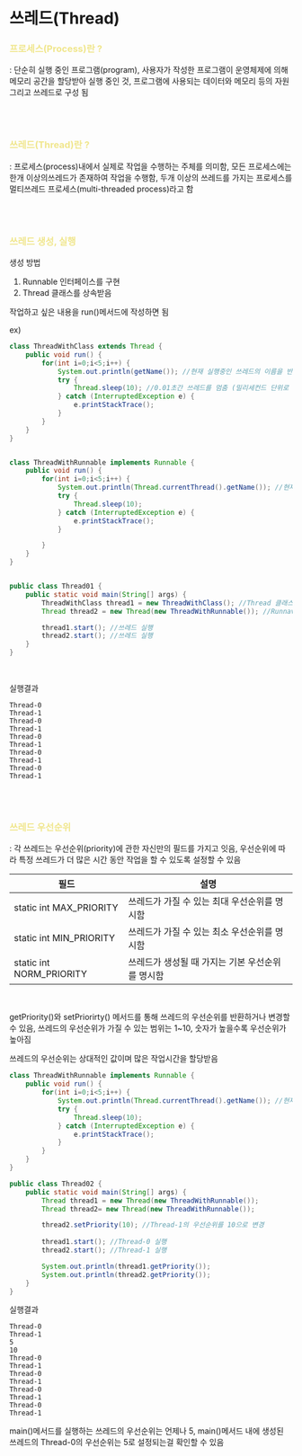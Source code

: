 # 쓰레드(Thread)
### <span style="color:khaki">프로세스(Process)란 ?</span>
: 단순히 실행 중인 프로그램(program), 사용자가 작성한 프로그램이 운영체제에 의해 메모리 공간을 할당받아 실행 중인 것, 프로그램에 사용되는 데이터와 메모리 등의 자원 그리고 쓰레드로 구성 됨

</br>
</br>

### <span style="color:khaki">쓰레드(Thread)란 ?</span>
: 프로세스(process)내에서 실제로 작업을 수행하는 주체를 의미함, 모든 프로세스에는 한개 이상의쓰레드가 존재하여 작업을 수행함, 두개 이상의 쓰레드를 가지는 프로세스를 멀티쓰레드 프로세스(multi-threaded process)라고 함

</br>
</br>

### <span style="color:khaki">쓰레드 생성, 실행</span>
생성 방법
1. Runnable 인터페이스를 구현
2. Thread 클래스를 상속받음

작업하고 싶은 내용을 run()메서드에 작성하면 됨


ex)
```java
class ThreadWithClass extends Thread {
    public void run() {
        for(int i=0;i<5;i++) {
            System.out.println(getName()); //현재 실행중인 쓰레드의 이름을 반환
            try {
                Thread.sleep(10); //0.01초간 쓰레드를 멈춤 (밀리세컨드 단위로 시간을 알려주면 됨)
            } catch (InterruptedException e) {
                e.printStackTrace();
            }
        }
    }
}


class ThreadWithRunnable implements Runnable {
    public void run() {
        for(int i=0;i<5;i++) {
            System.out.println(Thread.currentThread().getName()); //현재 실행중인 스레드의 이름을 반환
            try {
                Thread.sleep(10);
            } catch (InterruptedException e) {
                e.printStackTrace();
            }

        }
    }
}


public class Thread01 {
    public static void main(String[] args) {
        ThreadWithClass thread1 = new ThreadWithClass(); //Thread 클래스 상속받는 방법
        Thread thread2 = new Thread(new ThreadWithRunnable()); //Runnavle 인터페이스 구현하는 방법

        thread1.start(); //쓰레드 실행
        thread2.start(); //쓰레드 실행
    }
}
```

</br>

실행결과
```
Thread-0
Thread-1
Thread-0
Thread-1
Thread-0
Thread-1
Thread-0
Thread-1
Thread-0
Thread-1
```

</br>
</br>

### <span style="color:khaki">쓰레드 우선순위</span>
: 각 쓰레드는 우선순위(priority)에 관한 자신만의 필드를 가지고 잇음, 우선순위에 따라 특정 쓰레드가 더 많은 시간 동안 작업을 할 수 있도록 설정할 수 있음

|필드|설명|
|----|---|
|static int MAX_PRIORITY|쓰레드가 가질 수 있는 최대 우선순위를 명시함|
|static int MIN_PRIORITY|쓰레드가 가질 수 있는 최소 우선순위를 명시함|
|static int NORM_PRIORITY|쓰레드가 생성될 때 가지는 기본 우선순위를 명시함|

</br>

getPriority()와 setPriorirty() 메서드를 통해 쓰레드의 우선순위를 반환하거나 변경할 수 있음, 쓰레드의 우선순위가 가질 수 있는 범위는 1~10, 숫자가 높을수록 우선순위가 높아짐

쓰레드의 우선순위는 상대적인 값이며 많은 작업시간을 할당받음


```java
class ThreadWithRunnable implements Runnable {
    public void run() {
        for(int i=0;i<5;i++) {
            System.out.println(Thread.currentThread().getName()); //현재 실행중인 쓰레드 이름 반환
            try {
                Thread.sleep(10);
            } catch (InterruptedException e) {
                e.printStackTrace();
            }
        }
    }
}

public class Thread02 {
    public static void main(String[] args) {
        Thread thread1 = new Thread(new ThreadWithRunnable());
        Thread thread2= new Thread(new ThreadWithRunnable());

        thread2.setPriority(10); //Thread-1의 우선순위를 10으로 변경
        
        thread1.start(); //Thread-0 실행
        thread2.start(); //Thread-1 실행

        System.out.println(thread1.getPriority());
        System.out.println(thread2.getPriority());
    }
}
```

실행결과
```
Thread-0
Thread-1
5
10
Thread-0
Thread-1
Thread-0
Thread-1
Thread-0
Thread-1
Thread-0
Thread-1
```

main()메서드를 실행하는 쓰레드의 우선순위는 언제나 5, main()메서드 내에 생성된 쓰레드의 Thread-0의 우선순위는 5로 설정되는걸 확인할 수 있음



